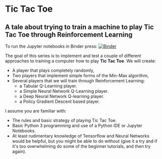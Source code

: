 # Tic Tac Toe 
## A tale about trying to train a machine to play Tic Tac Toe through Reinforcement Learning

To run the Jupyter notebooks in Binder press:  [![Binder](https://mybinder.org/badge.svg)](https://mybinder.org/v2/gh/fcarsten/tic-tac-toe/master)

The goal of this series is to implement and test a couple of different approaches to 
training a computer how to play **Tic Tac Toe**. We will create:

* A player that plays completely randomly, 
* Two players that implement simple forms of the Min-Max algorithm, 
* Several players that we will train through Reinforcement Learning:
    * a Tabular Q-Learning player.
    * a Simple Neural Network Q-Learning player.
    * a Deep Neural Network Q-learning player.
    * a Policy Gradient Descent based player.

I assume you are familiar with:
* The rules and basic strategy of playing Tic Tac Toe.
* Basic Python 3 programming and use of a Python IDE or Jupyter Notebooks.
* At least rudimentary knowledge of Tensorflow and Neural Networks would be helpful, but you might be able to do 
without (give it a try and if it's too overwhelming do some of the beginner tutorials, 
and then try again).
